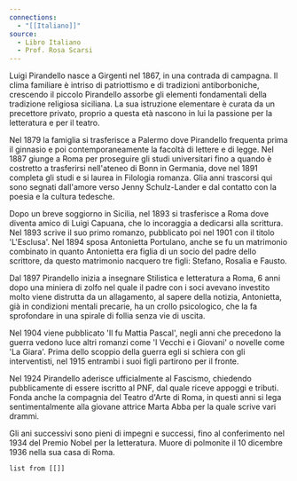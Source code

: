 ```yaml
---
connections:
  - "[[Italiano]]"
source:
  - Libro Italiano
  - Prof. Rosa Scarsi
---
```

Luigi Pirandello nasce a Girgenti nel 1867, in una contrada di campagna. Il clima familiare è intriso di patriottismo e di tradizioni antiborboniche, crescendo il piccolo Pirandello assorbe gli elementi fondamentali della tradizione religiosa siciliana.
La sua istruzione elementare è curata da un precettore privato, proprio a questa età nascono in lui la passione per la letteratura e per il teatro.

Nel 1879 la famiglia si trasferisce a Palermo dove Pirandello frequenta prima il ginnasio e poi contemporaneamente la facoltà di lettere e di legge. Nel 1887 giunge a Roma per proseguire gli studi universitari fino a quando è costretto a trasferirsi nell'ateneo di Bonn in Germania,  dove nel 1891 completa gli studi e si laurea in Filologia romanza. Glia anni trascorsi qui sono segnati dall'amore verso Jenny Schulz-Lander e dal contatto con la poesia e la cultura tedesche.

Dopo un breve soggiorno in Sicilia, nel 1893 si trasferisce a Roma dove diventa amico di Luigi Capuana, che lo incoraggia a dedicarsi alla scrittura. Nel 1893 scrive il suo primo romanzo, pubblicato poi nel 1901 con il titolo 'L'Esclusa'. 
Nel 1894 sposa Antonietta Portulano, anche se fu un matrimonio combinato in quanto Antonietta era figlia di un socio del padre dello scrittore, da questo matrimonio nacquero tre figli: Stefano, Rosalia e Fausto.

Dal 1897 Pirandello inizia a insegnare Stilistica e letteratura a Roma, 6 anni dopo una miniera di zolfo nel quale il padre con i soci avevano investito molto viene distrutta da un allagamento, al sapere della notizia, Antonietta, già in condizioni mentali precarie, ha un crollo psicologico, che la fa sprofondare in una spirale di follia senza vie di uscita.

Nel 1904 viene pubblicato 'Il fu Mattia Pascal', negli anni che precedono la guerra vedono luce altri romanzi come 'I Vecchi e i Giovani' o novelle come 'La Giara'. Prima dello scoppio della guerra egli si schiera con gli interventisti, nel 1915 entrambi i suoi figli partirono per il fronte.

Nel 1924 Pirandello aderisce ufficialmente al Fascismo, chiedendo pubblicamente di essere iscritto al PNF, dal quale riceve appoggi e tributi. Fonda anche la compagnia del Teatro d'Arte di Roma, in questi anni si lega sentimentalmente alla giovane attrice Marta Abba per la quale scrive vari drammi. 

Gli ani successivi sono pieni di impegni e successi, fino al conferimento nel 1934 del Premio Nobel per la letteratura. Muore di polmonite il 10 dicembre 1936 nella sua casa di Roma.


```dataview
list from [[]]
```
